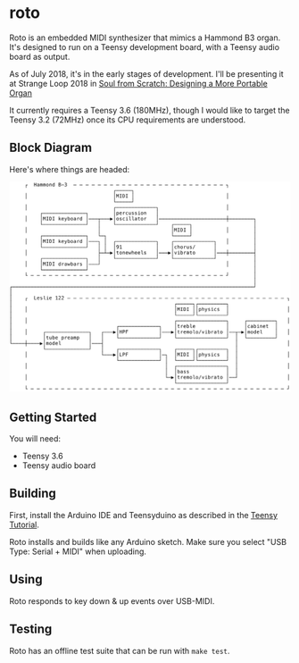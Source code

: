 # roto

Roto is an embedded MIDI synthesizer that mimics a Hammond B3
organ. It's designed to run on a Teensy development board, with a
Teensy audio board as output.

As of July 2018, it's in the early stages of development. I'll be
presenting it at Strange Loop 2018 in
[Soul from Scratch: Designing a More Portable Organ](https://www.thestrangeloop.com/2018/soul-from-scratch-designing-a-more-portable-organ.html)

It currently requires a Teensy 3.6 (180MHz), though I would like to
target the Teensy 3.2 (72MHz) once its CPU requirements are
understood.

## Block Diagram

Here's where things are headed:

![roto design](./roto.svg)

## Getting Started

You will need:

* Teensy 3.6
* Teensy audio board

## Building

First, install the Arduino IDE and Teensyduino as described in the
[Teensy Tutorial](https://www.pjrc.com/teensy/tutorial.html).

Roto installs and builds like any Arduino sketch. Make sure you select
"USB Type: Serial + MIDI" when uploading.

## Using

Roto responds to key down & up events over USB-MIDI.

## Testing

Roto has an offline test suite that can be run with `make test`.
